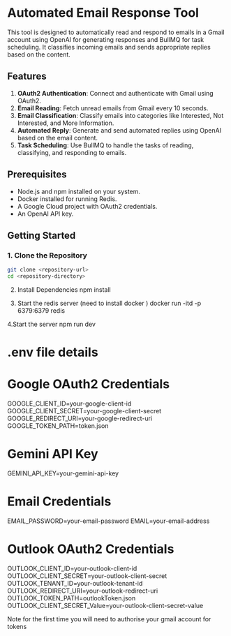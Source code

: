 # Automated Email Response Tool

This tool is designed to automatically read and respond to emails in a Gmail account using OpenAI for generating responses and BullMQ for task scheduling. It classifies incoming emails and sends appropriate replies based on the content.

## Features

1. **OAuth2 Authentication**: Connect and authenticate with Gmail using OAuth2.
2. **Email Reading**: Fetch unread emails from Gmail every 10 seconds.
3. **Email Classification**: Classify emails into categories like Interested, Not Interested, and More Information.
4. **Automated Reply**: Generate and send automated replies using OpenAI based on the email content.
5. **Task Scheduling**: Use BullMQ to handle the tasks of reading, classifying, and responding to emails.

## Prerequisites

- Node.js and npm installed on your system.
- Docker installed for running Redis.
- A Google Cloud project with OAuth2 credentials.
- An OpenAI API key.

## Getting Started

### 1. Clone the Repository

```bash
git clone <repository-url>
cd <repository-directory>
```

2. Install Dependencies
npm install

3. Start the redis server (need to install docker )
docker run -itd -p 6379:6379 redis

4.Start the server 
npm run dev


# .env file details

# Google OAuth2 Credentials
GOOGLE_CLIENT_ID=your-google-client-id
GOOGLE_CLIENT_SECRET=your-google-client-secret
GOOGLE_REDIRECT_URI=your-google-redirect-uri
GOOGLE_TOKEN_PATH=token.json


# Gemini API Key
GEMINI_API_KEY=your-gemini-api-key

# Email Credentials
EMAIL_PASSWORD=your-email-password
EMAIL=your-email-address

# Outlook OAuth2 Credentials
OUTLOOK_CLIENT_ID=your-outlook-client-id
OUTLOOK_CLIENT_SECRET=your-outlook-client-secret
OUTLOOK_TENANT_ID=your-outlook-tenant-id
OUTLOOK_REDIRECT_URI=your-outlook-redirect-uri
OUTLOOK_TOKEN_PATH=outlookToken.json
OUTLOOK_CLIENT_SECRET_Value=your-outlook-client-secret-value

Note for the first time you will need to authorise your gmail account for tokens





